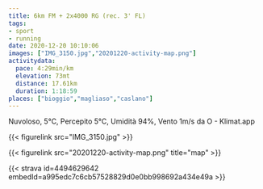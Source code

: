 ```yaml
---
title: 6km FM + 2x4000 RG (rec. 3' FL)
tags:
- sport
- running
date: 2020-12-20 10:10:06
images: ["IMG_3150.jpg","20201220-activity-map.png"]
activitydata:
  pace: 4:29min/km
  elevation: 73mt
  distance: 17.61km
  duration: 1:18:59
places: ["bioggio","magliaso","caslano"]
---
```


Nuvoloso, 5°C, Percepito 5°C, Umidità 94%, Vento 1m/s da O - Klimat.app

<!--more-->

{{< figurelink src="IMG_3150.jpg" >}}

{{< figurelink src="20201220-activity-map.png" title="map" >}}


{{< strava id=4494629642 embedId=a995edc7c6cb57528829d0e0bb998692a434e49a >}}
